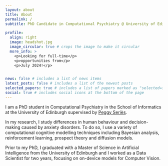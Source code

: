 ```yaml
---
layout: about
title: About
permalink: /
subtitle: PhD Candidate in Computational Psychiatry @ University of Edinburgh

profile:
  align: right
  image: headshot.jpg
  image_circular: true # crops the image to make it circular
  more_info: >
    <p>Looking for full-time</p> 
    <p>opportunities from</p>
    <p>July 2024!</p>


news: false # includes a list of news items
latest_posts: false # includes a list of the newest posts
selected_papers: true # includes a list of papers marked as "selected={true}"
social: true # includes social icons at the bottom of the page
---
```


I am a PhD student in Computational Psychiatry in the School of Informatics at the University of Edinburgh supervised by [Peggy Seriès](https://homepages.inf.ed.ac.uk/pseries/). 

In my research, I study differences in human behaviour and decision-making caused by anxiety disorders. To do so, I use a variety of computational cognitive modelling techniques including Bayesian analysis, reinforcement learning, prospect theory and diffusion models.

Prior to my PhD, I graduated with a Master of Science in Artificial Intelligence from the University of Edinburgh and I worked as a Data Scientist for two years, focusing on on-device models for Computer Vision.